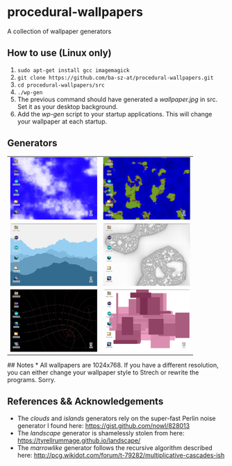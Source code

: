 # procedural-wallpapers
A collection of wallpaper generators

## How to use (Linux only)
1. `sudo apt-get install gcc imagemagick`
1. `git clone https://github.com/ba-sz-at/procedural-wallpapers.git`
1. `cd procedural-wallpapers/src`
1. `./wp-gen`
1. The previous command should have generated a *wallpaper.jpg* in src. Set it as your desktop background.
1. Add the *wp-gen* script to your startup applications. This will change your wallpaper at each startup.

## Generators

<table>
<tr>
<td><img src="examples/clouds.png" width="200"></td>
<td><img src="examples/islands.png" width="200"></td>
</tr>
<tr>
<td><img src="examples/landscape.png" width="200"></td>
<td><img src="examples/marrowlike.png" width="200"></td>
</tr>
<tr>
<td><img src="examples/mesh.png" width="200"></td>
<td><img src="examples/tangles.png" width="200"></td>
</tr>
</table>
## Notes
* All wallpapers are 1024x768. If you have a different resolution, you can either change your wallpaper style to Strech or rewrite the programs. Sorry.

## References && Acknowledgements
* The *clouds* and *islands* generators rely on the super-fast Perlin noise generator I found here: https://gist.github.com/nowl/828013
* The *landscape* generator is shamelessly stolen from here: https://tyrellrummage.github.io/landscape/
* The *marrowlike* generator follows the recursive algorithm described here: http://pcg.wikidot.com/forum/t-79282/multiplicative-cascades-ish